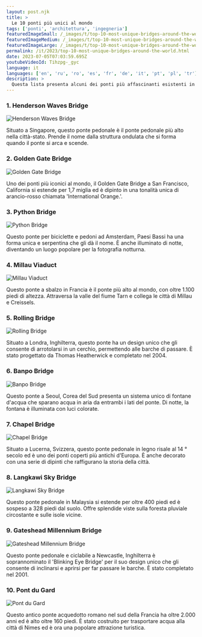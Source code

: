 ```yaml
---
layout: post.njk
title: >
  Le 10 ponti più unici al mondo
tags: ['ponti', 'architettura', 'ingegneria']
featuredImageSmall: /_images/t/top-10-most-unique-bridges-around-the-world-cover-it-small.webp
featuredImageMedium: /_images/t/top-10-most-unique-bridges-around-the-world-cover-it-medium.webp
featuredImageLarge: /_images/t/top-10-most-unique-bridges-around-the-world-cover-it-large.webp
permalink: /it/2023/top-10-most-unique-bridges-around-the-world.html
date: 2023-07-05T07:03:59.695Z
youtubeVideoId: Tihzpg-_gyc
language: it
languages: ['en', 'ru', 'ro', 'es', 'fr', 'de', 'it', 'pt', 'pl', 'tr']
description: >
  Questa lista presenta alcuni dei ponti più affascinanti esistenti in tutto il mondo. Che sia per il loro design intricato, la loro posizione o il loro scopo, questi ponti sono sicuramente destinati a lasciare un'impressione duratura.
---
```


### 1. Henderson Waves Bridge

![Henderson Waves Bridge](/_images/4/487bc04d90ddf841f4d7c3661ee12e7e-medium.webp)

Situato a Singapore, questo ponte pedonale è il ponte pedonale più alto nella città-stato. Prende il nome dalla struttura ondulata che si forma quando il ponte si arca e scende.

### 2. Golden Gate Bridge

![Golden Gate Bridge](/_images/5/5ebb24914f30c12f784634982b33c7b1-medium.webp)

Uno dei ponti più iconici al mondo, il Golden Gate Bridge a San Francisco, California si estende per 1,7 miglia ed è dipinto in una tonalità unica di arancio-rosso chiamata 'International Orange.'.

### 3. Python Bridge

![Python Bridge](/_images/b/b6dfc91e9e5d530e5acd9d8e5cfce8c9-medium.webp)

Questo ponte per biciclette e pedoni ad Amsterdam, Paesi Bassi ha una forma unica e serpentina che gli dà il nome. È anche illuminato di notte, diventando un luogo popolare per la fotografia notturna.

### 4. Millau Viaduct

![Millau Viaduct](/_images/2/24c1367e072b6f69f5a9735b6bb448d6-medium.webp)

Questo ponte a sbalzo in Francia è il ponte più alto al mondo, con oltre 1.100 piedi di altezza. Attraversa la valle del fiume Tarn e collega le città di Millau e Creissels.

### 5. Rolling Bridge

![Rolling Bridge](/_images/8/85e6cd5f7ad5df1ae008c183178fe40a-medium.webp)

Situato a Londra, Inghilterra, questo ponte ha un design unico che gli consente di arrotolarsi in un cerchio, permettendo alle barche di passare. È stato progettato da Thomas Heatherwick e completato nel 2004.

### 6. Banpo Bridge

![Banpo Bridge](/_images/9/91c9b2f3cef4ec9569ed3ca0d5197f55-medium.webp)

Questo ponte a Seoul, Corea del Sud presenta un sistema unico di fontane d'acqua che sparano acqua in aria da entrambi i lati del ponte. Di notte, la fontana è illuminata con luci colorate.

### 7. Chapel Bridge

![Chapel Bridge](/_images/9/9a83070c2573df0e68c8402892cb45cc-medium.webp)

Situato a Lucerna, Svizzera, questo ponte pedonale in legno risale al 14 ° secolo ed è uno dei ponti coperti più antichi d'Europa. È anche decorato con una serie di dipinti che raffigurano la storia della città.

### 8. Langkawi Sky Bridge

![Langkawi Sky Bridge](/_images/8/83c01d3bb2f56833b0332dd86ddf6e15-medium.webp)

Questo ponte pedonale in Malaysia si estende per oltre 400 piedi ed è sospeso a 328 piedi dal suolo. Offre splendide viste sulla foresta pluviale circostante e sulle isole vicine.

### 9. Gateshead Millennium Bridge

![Gateshead Millennium Bridge](/_images/e/e7990b6af368e302f2bf3081af078b67-medium.webp)

Questo ponte pedonale e ciclabile a Newcastle, Inghilterra è soprannominato il 'Blinking Eye Bridge' per il suo design unico che gli consente di inclinarsi e aprirsi per far passare le barche. È stato completato nel 2001.

### 10. Pont du Gard

![Pont du Gard](/_images/f/f0a0c83f9507c74f04b613b944ced421-medium.webp)

Questo antico ponte acquedotto romano nel sud della Francia ha oltre 2.000 anni ed è alto oltre 160 piedi. È stato costruito per trasportare acqua alla città di Nimes ed è ora una popolare attrazione turistica.


